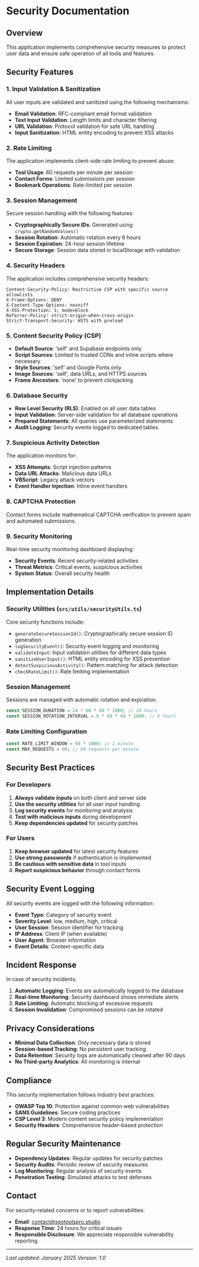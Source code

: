 # Security Documentation

## Overview

This application implements comprehensive security measures to protect user data and ensure safe operation of all tools and features.

## Security Features

### 1. Input Validation & Sanitization

All user inputs are validated and sanitized using the following mechanisms:

- **Email Validation**: RFC-compliant email format validation
- **Text Input Validation**: Length limits and character filtering
- **URL Validation**: Protocol validation for safe URL handling
- **Input Sanitization**: HTML entity encoding to prevent XSS attacks

### 2. Rate Limiting

The application implements client-side rate limiting to prevent abuse:

- **Tool Usage**: 60 requests per minute per session
- **Contact Forms**: Limited submissions per session
- **Bookmark Operations**: Rate-limited per session

### 3. Session Management

Secure session handling with the following features:

- **Cryptographically Secure IDs**: Generated using `crypto.getRandomValues()`
- **Session Rotation**: Automatic rotation every 6 hours
- **Session Expiration**: 24-hour session lifetime
- **Secure Storage**: Session data stored in localStorage with validation

### 4. Security Headers

The application includes comprehensive security headers:

```
Content-Security-Policy: Restrictive CSP with specific source allowlists
X-Frame-Options: DENY
X-Content-Type-Options: nosniff
X-XSS-Protection: 1; mode=block
Referrer-Policy: strict-origin-when-cross-origin
Strict-Transport-Security: HSTS with preload
```

### 5. Content Security Policy (CSP)

- **Default Source**: 'self' and Supabase endpoints only
- **Script Sources**: Limited to trusted CDNs and inline scripts where necessary
- **Style Sources**: 'self' and Google Fonts only
- **Image Sources**: 'self', data URLs, and HTTPS sources
- **Frame Ancestors**: 'none' to prevent clickjacking

### 6. Database Security

- **Row Level Security (RLS)**: Enabled on all user data tables
- **Input Validation**: Server-side validation for all database operations
- **Prepared Statements**: All queries use parameterized statements
- **Audit Logging**: Security events logged to dedicated tables

### 7. Suspicious Activity Detection

The application monitors for:

- **XSS Attempts**: Script injection patterns
- **Data URL Attacks**: Malicious data URLs
- **VBScript**: Legacy attack vectors
- **Event Handler Injection**: Inline event handlers

### 8. CAPTCHA Protection

Contact forms include mathematical CAPTCHA verification to prevent spam and automated submissions.

### 9. Security Monitoring

Real-time security monitoring dashboard displaying:

- **Security Events**: Recent security-related activities
- **Threat Metrics**: Critical events, suspicious activities
- **System Status**: Overall security health

## Implementation Details

### Security Utilities (`src/utils/securityUtils.ts`)

Core security functions include:

- `generateSecureSessionId()`: Cryptographically secure session ID generation
- `logSecurityEvent()`: Security event logging and monitoring
- `validateInput`: Input validation utilities for different data types
- `sanitizeUserInput()`: HTML entity encoding for XSS prevention
- `detectSuspiciousActivity()`: Pattern matching for attack detection
- `checkRateLimit()`: Rate limiting implementation

### Session Management

Sessions are managed with automatic rotation and expiration:

```typescript
const SESSION_DURATION = 24 * 60 * 60 * 1000; // 24 hours
const SESSION_ROTATION_INTERVAL = 6 * 60 * 60 * 1000; // 6 hours
```

### Rate Limiting Configuration

```typescript
const RATE_LIMIT_WINDOW = 60 * 1000; // 1 minute
const MAX_REQUESTS = 60; // 60 requests per minute
```

## Security Best Practices

### For Developers

1. **Always validate inputs** on both client and server side
2. **Use the security utilities** for all user input handling
3. **Log security events** for monitoring and analysis
4. **Test with malicious inputs** during development
5. **Keep dependencies updated** for security patches

### For Users

1. **Keep browser updated** for latest security features
2. **Use strong passwords** if authentication is implemented
3. **Be cautious with sensitive data** in tool inputs
4. **Report suspicious behavior** through contact forms

## Security Event Logging

All security events are logged with the following information:

- **Event Type**: Category of security event
- **Severity Level**: low, medium, high, critical
- **User Session**: Session identifier for tracking
- **IP Address**: Client IP (when available)
- **User Agent**: Browser information
- **Event Details**: Context-specific data

## Incident Response

In case of security incidents:

1. **Automatic Logging**: Events are automatically logged to the database
2. **Real-time Monitoring**: Security dashboard shows immediate alerts
3. **Rate Limiting**: Automatic blocking of excessive requests
4. **Session Invalidation**: Compromised sessions can be rotated

## Privacy Considerations

- **Minimal Data Collection**: Only necessary data is stored
- **Session-based Tracking**: No persistent user tracking
- **Data Retention**: Security logs are automatically cleaned after 90 days
- **No Third-party Analytics**: All monitoring is internal

## Compliance

This security implementation follows industry best practices:

- **OWASP Top 10**: Protection against common web vulnerabilities
- **SANS Guidelines**: Secure coding practices
- **CSP Level 3**: Modern content security policy implementation
- **Security Headers**: Comprehensive header-based protection

## Regular Security Maintenance

- **Dependency Updates**: Regular updates for security patches
- **Security Audits**: Periodic review of security measures
- **Log Monitoring**: Regular analysis of security events
- **Penetration Testing**: Simulated attacks to test defenses

## Contact

For security-related concerns or to report vulnerabilities:

- **Email**: contact@seotoolspro.studio
- **Response Time**: 24 hours for critical issues
- **Responsible Disclosure**: We appreciate responsible vulnerability reporting

---

*Last updated: January 2025*
*Version: 1.0*